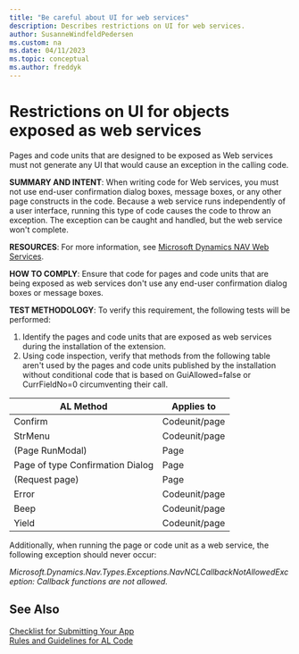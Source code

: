 ```yaml
---
title: "Be careful about UI for web services"
description: Describes restrictions on UI for web services.
author: SusanneWindfeldPedersen
ms.custom: na
ms.date: 04/11/2023
ms.topic: conceptual
ms.author: freddyk
---
```


# Restrictions on UI for objects exposed as web services

Pages and code units that are designed to be exposed as Web services must not generate any UI that would cause an exception in the calling code.

**SUMMARY AND INTENT**: When writing code for Web services, you must not use end-user confirmation dialog boxes, message boxes, or any other page constructs in the code. Because a web service runs independently of a user interface, running this type of code causes the code to throw an exception. The exception can be caught and handled, but the web service won't complete.

**RESOURCES**: For more information, see [Microsoft Dynamics NAV Web Services](/dynamics-nav/Microsoft-Dynamics-NAV-Web-Services-Overview).

**HOW TO COMPLY**: Ensure that code for pages and code units that are being exposed as web services don't use any end-user confirmation dialog boxes or message boxes.

**TEST METHODOLOGY**: To verify this requirement, the following tests will be performed:

1. Identify the pages and code units that are exposed as web services during the installation of the extension.
2. Using code inspection, verify that methods from the following table aren't used by the pages and code units published by the installation without conditional code that is based on GuiAllowed=false or CurrFieldNo=0 circumventing their call.

|AL Method|Applies to|
|-----------|----------|
|Confirm|Codeunit/page|
|StrMenu|Codeunit/page|
|(Page RunModal)|Page|
|Page of type Confirmation Dialog|Page|
|(Request page)|Page|
|Error|Codeunit/page|
|Beep|Codeunit/page|
|Yield|Codeunit/page|

Additionally, when running the page or code unit as a web service, the following exception should never occur:

*Microsoft.Dynamics.Nav.Types.Exceptions.NavNCLCallbackNotAllowedException: Callback functions are not allowed.*

## See Also

[Checklist for Submitting Your App](../developer/devenv-checklist-submission.md)  
[Rules and Guidelines for AL Code](apptest-overview.md)  
